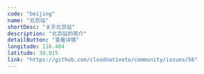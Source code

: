 ```yaml
---
code: "beijing"
name: "北京站"
shortDesc: "关于北京站"
description: "北京站的简介"
detailButton: "查看详情"
longitude: 116.404
latitude: 39.915
link: "https://github.com/cloudnativeto/community/issues/56"
---
```



